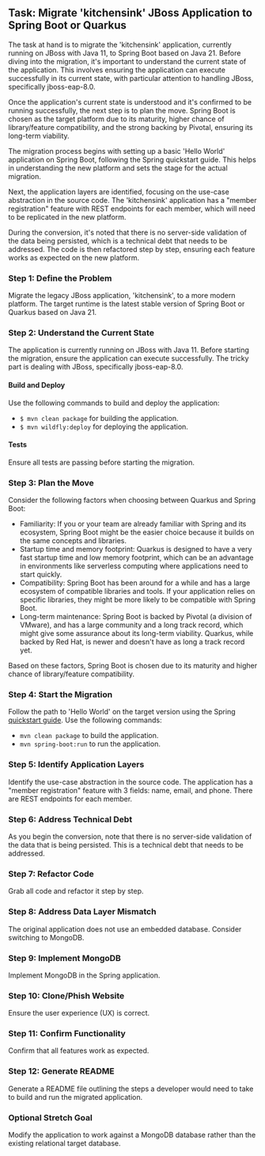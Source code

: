 ## Task: Migrate 'kitchensink' JBoss Application to Spring Boot or Quarkus

The task at hand is to migrate the 'kitchensink' application, currently running on JBoss with Java 11, to Spring Boot based on Java 21. Before diving into the migration, it's important to understand the current state of the application. This involves ensuring the application can execute successfully in its current state, with particular attention to handling JBoss, specifically jboss-eap-8.0.

Once the application's current state is understood and it's confirmed to be running successfully, the next step is to plan the move. Spring Boot is chosen as the target platform due to its maturity, higher chance of library/feature compatibility, and the strong backing by Pivotal, ensuring its long-term viability.

The migration process begins with setting up a basic 'Hello World' application on Spring Boot, following the Spring quickstart guide. This helps in understanding the new platform and sets the stage for the actual migration.

Next, the application layers are identified, focusing on the use-case abstraction in the source code. The 'kitchensink' application has a "member registration" feature with REST endpoints for each member, which will need to be replicated in the new platform.

During the conversion, it's noted that there is no server-side validation of the data being persisted, which is a technical debt that needs to be addressed. The code is then refactored step by step, ensuring each feature works as expected on the new platform.

### Step 1: Define the Problem
Migrate the legacy JBoss application, 'kitchensink', to a more modern platform. The target runtime is the latest stable version of Spring Boot or Quarkus based on Java 21.

### Step 2: Understand the Current State
The application is currently running on JBoss with Java 11. Before starting the migration, ensure the application can execute successfully. The tricky part is dealing with JBoss, specifically jboss-eap-8.0.

#### Build and Deploy
Use the following commands to build and deploy the application:

- `$ mvn clean package` for building the application.
- `$ mvn wildfly:deploy` for deploying the application.

#### Tests
Ensure all tests are passing before starting the migration.

### Step 3: Plan the Move
Consider the following factors when choosing between Quarkus and Spring Boot:

- Familiarity: If you or your team are already familiar with Spring and its ecosystem, Spring Boot might be the easier choice because it builds on the same concepts and libraries.
- Startup time and memory footprint: Quarkus is designed to have a very fast startup time and low memory footprint, which can be an advantage in environments like serverless computing where applications need to start quickly.
- Compatibility: Spring Boot has been around for a while and has a large ecosystem of compatible libraries and tools. If your application relies on specific libraries, they might be more likely to be compatible with Spring Boot.
- Long-term maintenance: Spring Boot is backed by Pivotal (a division of VMware), and has a large community and a long track record, which might give some assurance about its long-term viability. Quarkus, while backed by Red Hat, is newer and doesn't have as long a track record yet.

Based on these factors, Spring Boot is chosen due to its maturity and higher chance of library/feature compatibility.

### Step 4: Start the Migration
Follow the path to 'Hello World' on the target version using the Spring [quickstart guide](https://spring.io/quickstart). Use the following commands:

- `mvn clean package` to build the application.
- `mvn spring-boot:run` to run the application.

### Step 5: Identify Application Layers
Identify the use-case abstraction in the source code. The application has a "member registration" feature with 3 fields: name, email, and phone. There are REST endpoints for each member.

### Step 6: Address Technical Debt
As you begin the conversion, note that there is no server-side validation of the data that is being persisted. This is a technical debt that needs to be addressed.

### Step 7: Refactor Code
Grab all code and refactor it step by step.

### Step 8: Address Data Layer Mismatch
The original application does not use an embedded database. Consider switching to MongoDB.

### Step 9: Implement MongoDB
Implement MongoDB in the Spring application.

### Step 10: Clone/Phish Website
Ensure the user experience (UX) is correct.

### Step 11: Confirm Functionality
Confirm that all features work as expected.

### Step 12: Generate README
Generate a README file outlining the steps a developer would need to take to build and run the migrated application.

### Optional Stretch Goal
Modify the application to work against a MongoDB database rather than the existing relational target database.
